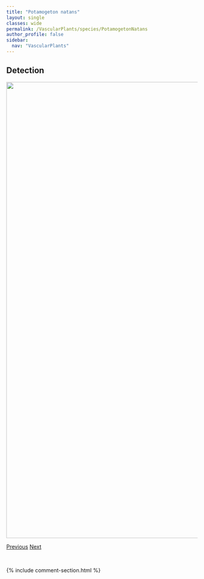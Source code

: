 ```yaml
---
title: "Potamogeton natans"
layout: single
classes: wide
permalink: /VascularPlants/species/PotamogetonNatans
author_profile: false
sidebar:
  nav: "VascularPlants"
---
```


<h2>Detection</h2>

<a href="https://drive.google.com/uc?export=view&id=1HOvG_91rMPXxxGFXjjDve4bs5qHUIOVw">
<img src="https://drive.google.com/uc?export=view&id=1HOvG_91rMPXxxGFXjjDve4bs5qHUIOVw" height = "1200" width = "800">
</a>


<a href="/DevelopmentWebsite/VascularPlants/species/PotamogetonGramineus" class="pagination--pager" title="Potamogeton gramineus">Previous</a> <a href="/DevelopmentWebsite/VascularPlants/species/PotamogetonObtusifolius" class="pagination--pager" title="Potamogeton obtusifolius">Next</a>

<p>&nbsp;</p>

{% include comment-section.html %}
